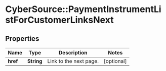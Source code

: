 # CyberSource::PaymentInstrumentListForCustomerLinksNext

## Properties
Name | Type | Description | Notes
------------ | ------------- | ------------- | -------------
**href** | **String** | Link to the next page.  | [optional] 


